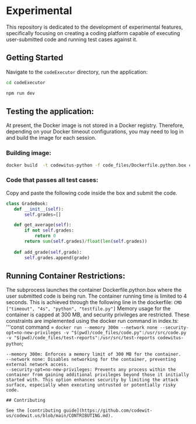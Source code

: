 # Experimental
This repository is dedicated to the development of experimental features, specifically focusing on creating a coding platform capable of executing user-submitted code and running test cases against it.

## Getting Started
Navigate to the `codeExecutor` directory, run the application:

```bash
cd codeExecutor
```
```bash
npm run dev
```

## Testing the application:
At present, the Docker image is not stored in a Docker registry. Therefore, depending on your Docker timeout configurations, you may need to log in and build the image for each session.

### Building image:
```bash
docker build  -t codewitus-python -f code_files/Dockerfile.python.box code_files/.
```


### Code that passes all test cases:
Copy and paste the following code inside the box and submit the code. 

```python
class GradeBook:
   def __init__(self):
       self.grades=[]

   def get_average(self):
       if not self.grades:
           return 0
       return sum(self.grades)/float(len(self.grades))
  
   def add_grade(self,grade):
       self.grades.append(grade)
```
## Running Container Restrictions: 
The subprocess launches the container Dockerfile.python.box where the user submitted code is being run. The container running time is limited to 4 seconds. This is achieved through the following line in the dockerfile:
```CMD ["timeout", "4s", "python", "testfile.py"]```
Memory usage for the container is capped at 300 MB, and security privileges are restricted. These constraints are implemented using the docker run command in index.ts:
'''const command = `docker run --memory 300m --network none --security-opt=no-new-privileges -v "$(pwd)/code_files/code.py":/usr/src/code.py -v "$(pwd)/code_files/test-reports":/usr/src/test-reports codewitus-python`;
```
--memory 300m: Enforces a memory limit of 300 MB for the container.
--network none: Disables networking for the container, preventing external network access.
--security-opt=no-new-privileges: Prevents any process within the container from gaining additional privileges beyond those it initially started with. This option enhances security by limiting the attack surface, especially when executing untrusted or potentially risky code.

## Contributing

See the [contributing guide](https://github.com/codewit-us/codewit.us/blob/main/CONTRIBUTING.md).
